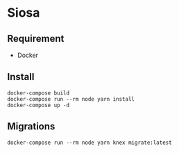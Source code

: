# Siosa

## Requirement

- Docker

## Install

```
docker-compose build
docker-compose run --rm node yarn install
docker-compose up -d
```

## Migrations

```
docker-compose run --rm node yarn knex migrate:latest
```
